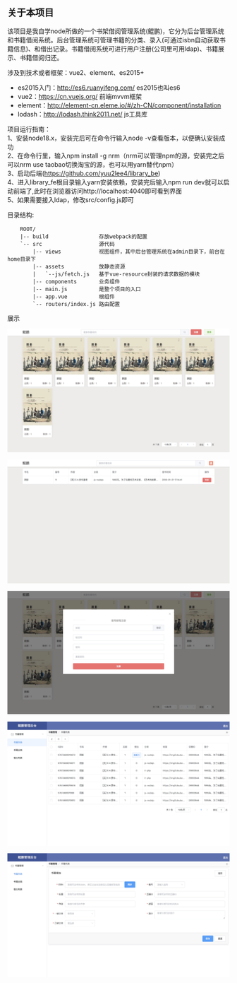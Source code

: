 ## 关于本项目
该项目是我自学node所做的一个书架借阅管理系统(鲲鹏)，它分为后台管理系统和书籍借阅系统。后台管理系统可管理书籍的分类、录入(可通过isbn自动获取书籍信息)、和借出记录。书籍借阅系统可进行用户注册(公司里可用ldap)、书籍展示、书籍借阅归还。

涉及到技术或者框架：vue2、element、es2015+  
- es2015入门：http://es6.ruanyifeng.com/ es2015也叫es6
- vue2：https://cn.vuejs.org/ 前端mvvm框架
- element：http://element-cn.eleme.io/#/zh-CN/component/installation
- lodash：http://lodash.think2011.net/  js工具库


项目运行指南：  
1、安装node18.x，安装完后可在命令行输入node -v查看版本，以便确认安装成功  
2、在命令行里，输入npm install -g nrm（nrm可以管理npm的源，安装完之后可以nrm use taobao切换淘宝的源，也可以用yarn替代npm）  
3、启动后端(https://github.com/yuu2lee4/library_be)  
4、进入library_fe根目录输入yarn安装依赖，安装完后输入npm run dev就可以启动前端了,此时在浏览器访问http://localhost:4040即可看到界面  
5、如果需要接入ldap，修改src/config.js即可

目录结构:
````
    ROOT/
    |-- build                存放webpack的配置
    `-- src                  源代码
        |-- views            视图组件，其中后台管理系统在admin目录下，前台在home目录下
        |-- assets           放静态资源
        |   `--js/fetch.js   基于vue-resource封装的请求数据的模块
        |-- components       业务组件
        |-- main.js          是整个项目的入口
        |-- app.vue          根组件
        `-- routers/index.js 路由配置
````

展示

![1](https://raw.githubusercontent.com/yuu2lee4/library_fe/master/static/1.jpg)

![2](https://raw.githubusercontent.com/yuu2lee4/library_fe/master/static/2.jpg)

![3](https://raw.githubusercontent.com/yuu2lee4/library_fe/master/static/3.jpg)

![4](https://raw.githubusercontent.com/yuu2lee4/library_fe/master/static/4.jpg)

![5](https://raw.githubusercontent.com/yuu2lee4/library_fe/master/static/5.jpg)